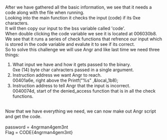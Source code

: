 After we have gathered all the basic information, we see that it needs a code along with the file when running. <br>
Looking into the main function it checks the input (code) if its 0xe characters. <br>
It will then copy our input to the bss variable called 'code'. <br>
When double clicking the code variable we see it is located at 006030b8. <br>
We see that it runs a series of check functions that refrence our input which is stored in the code variable and evalute it to see if its correct. <br>
So to solve this challenge we will use Angr and like last time we need three things: <br>
1. What input we have and how it gets passed to the binary. <br>
0xe (14) byte char cahracters passed in a single argument. <br>
2. Instruction address we want Angr to reach. <br>
00401a6e, right above the Printf("%s" ,&local_1b8); <br>
3. Instruction address to tell Angr that the input is incorrect. <br>
0040074d, start of the denied_access function that is in all the check functions. <br>
<br>
Now that we have everything we need, we can now make out Angr script and get the code. <br>
<br>
password = 4ngrman4gem3nt <br>
Flag = CODE{4ngrman4gem3nt}
